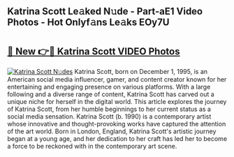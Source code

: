 ## Katrina Scott Le𝚊ked N𝚞de - Part-aE1 Video Photos - Hot Onlyf𝚊ns Le𝚊ks EOy7U

# <h2><a href="http://ab20172.deff.icu/?id=Katrina+Scott">🔗 New 👉🔴 Katrina Scott VIDEO Photos</a></h2>

[![Katrina Scott N𝚞des](https://i.imgur.com/rIISA9y.gif)](http://ab20172.deff.icu/?id=Katrina+Scott)
Katrina Scott, born on December 1, 1995, is an American social media influencer, gamer, and content creator known for her entertaining and engaging presence on various platforms. With a large following and a diverse range of content, Katrina Scott has carved out a unique niche for herself in the digital world. This article explores the journey of Katrina Scott, from her humble beginnings to her current status as a social media sensation. Katrina Scott (b. 1990) is a contemporary artist whose innovative and thought-provoking works have captured the attention of the art world. Born in London, England, Katrina Scott's artistic journey began at a young age, and her dedication to her craft has led her to become a force to be reckoned with in the contemporary art scene.
